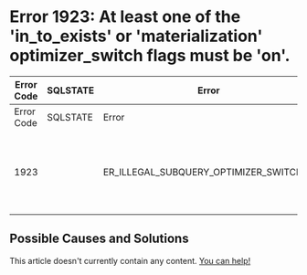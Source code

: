 
# Error 1923: At least one of the 'in_to_exists' or 'materialization' optimizer_switch flags must be 'on'.


| Error Code | SQLSTATE | Error | Description |
| --- | --- | --- | --- |
| Error Code | SQLSTATE | Error | Description |
| 1923 |  | ER_ILLEGAL_SUBQUERY_OPTIMIZER_SWITCHES | At least one of the 'in_to_exists' or 'materialization' optimizer_switch flags must be 'on'. |




## Possible Causes and Solutions


This article doesn't currently contain any content. [You can help!](/kb/en/writing-and-editing-knowledge-base-articles/)

